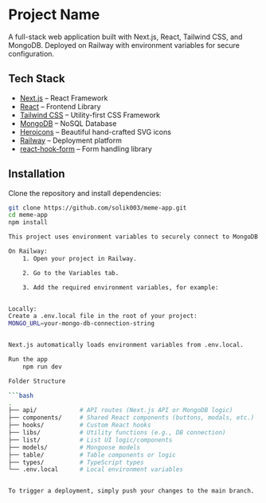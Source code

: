 # Project Name

A full-stack web application built with Next.js, React, Tailwind CSS, and MongoDB. Deployed on Railway with environment variables for secure configuration.

## Tech Stack

- [Next.js](https://nextjs.org/) – React Framework
- [React](https://reactjs.org/) – Frontend Library
- [Tailwind CSS](https://tailwindcss.com/) – Utility-first CSS Framework
- [MongoDB](https://www.mongodb.com/) – NoSQL Database
- [Heroicons](https://heroicons.com/) – Beautiful hand-crafted SVG icons
- [Railway](https://railway.app/) – Deployment platform
- [react-hook-form](https://react-hook-form.com/) – Form handling library

## Installation

Clone the repository and install dependencies:

```bash
git clone https://github.com/solik003/meme-app.git
cd meme-app
npm install

This project uses environment variables to securely connect to MongoDB and other services.

On Railway:
    1. Open your project in Railway.

    2. Go to the Variables tab.

    3. Add the required environment variables, for example:


Locally:
Create a .env.local file in the root of your project:
MONGO_URL=your-mongo-db-connection-string


Next.js automatically loads environment variables from .env.local.

Run the app
    npm run dev       

Folder Structure

```bash
.
├── api/            # API routes (Next.js API or MongoDB logic)
├── components/     # Shared React components (buttons, modals, etc.)
├── hooks/          # Custom React hooks
├── libs/           # Utility functions (e.g., DB connection)
├── list/           # List UI logic/components
├── models/         # Mongoose models
├── table/          # Table components or logic
├── types/          # TypeScript types
└── .env.local      # Local environment variables


To trigger a deployment, simply push your changes to the main branch.